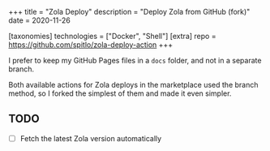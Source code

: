 +++
title = "Zola Deploy"
description = "Deploy Zola from GitHub (fork)"
date = 2020-11-26

[taxonomies]
technologies = ["Docker", "Shell"]
[extra]
repo = https://github.com/spitlo/zola-deploy-action
+++

I prefer to keep my GitHub Pages files in a `docs` folder, and not in a separate branch.

Both available actions for Zola deploys in the marketplace used the branch method, so I forked the simplest of them and made it even simpler.

## TODO
- [ ] Fetch the latest Zola version automatically 
